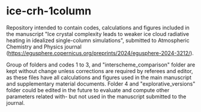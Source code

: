 # ice-crh-1column
Repository intended to contain codes, calculations and figures included in the manuscript "Ice crystal complexity leads to weaker ice cloud radiative heating in idealized single-column simulations", submitted to Atmospheric Chemistry and Physics journal (https://egusphere.copernicus.org/preprints/2024/egusphere-2024-3212/).

Group of folders and codes 1 to 3, and "interscheme_comparison" folder are kept without change unless corrections are required by referees and editor, as these files have all calculations and figures used in the main manuscript and supplementary material documents. Folder 4 and "explorative_versions" folder could be edited in the future to evaluate and compute other parameters related with- but not used in the manuscript submitted to the journal.
